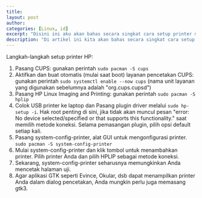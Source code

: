 ```yaml
---
title:
layout: post
author:
categories: [Linux, id]
excerpt: "Disini ini aku akan bahas secara singkat cara setup printer merk HP yang telah aku coba di Arch Linux"
description: "Di artikel ini kita akan bahas secara singkat cara setup printer merk HP yang telah aku coba di Arch Linux"
---
```


Langkah-langkah setup printer HP:
1. Pasang CUPS: gunakan perintah ```sudo pacman -S cups```
2. Aktifkan dan buat otomatis (mulai saat boot) layanan pencetakan CUPS: gunakan perintah ```sudo systemctl enable --now cups``` (nama unit layanan yang digunakan sebelumnya adalah "org.cups.cupsd")
3. Pasang HP Linux Imaging and Printing: gunakan perintah ```sudo pacman -S hplip```
4. Colok USB printer ke laptop dan Pasang plugin driver melalui ```sudo hp-setup -i```. Hak root penting di sini, jika tidak akan muncul pesan "error: No device selected/specified or that supports this functionality." saat memilih metode koneksi. Selama pemasangan plugin, pilih opsi default setiap kali.
5. Pasang system-config-printer, alat GUI untuk mengonfigurasi printer. ```sudo pacman -S system-config-printer```
6. Mulai system-config-printer dan klik tombol untuk menambahkan printer. Pilih printer Anda dan pilih HPLIP sebagai metode koneksi.
7. Sekarang, system-config-printer seharusnya memungkinkan Anda mencetak halaman uji.
8. Agar aplikasi GTK seperti Evince, Okular, dsb dapat menampilkan printer Anda dalam dialog pencetakan, Anda mungkin perlu juga memasang gtk3.
